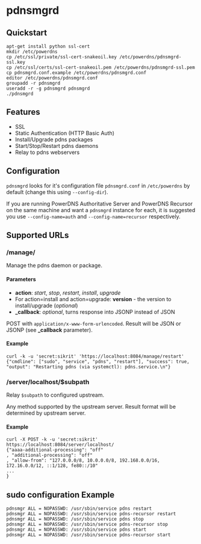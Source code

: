 # pdnsmgrd

## Quickstart

    apt-get install python ssl-cert
    mkdir /etc/powerdns
    cp /etc/ssl/private/ssl-cert-snakeoil.key /etc/powerdns/pdnsmgrd-ssl.key
    cp /etc/ssl/certs/ssl-cert-snakeoil.pem /etc/powerdns/pdnsmgrd-ssl.pem
    cp pdnsmgrd.conf.example /etc/powerdns/pdnsmgrd.conf
    editor /etc/powerdns/pdnsmgrd.conf
    groupadd -r pdnsmgrd
    useradd -r -g pdnsmgrd pdnsmgrd
    ./pdnsmgrd


## Features

 * SSL
 * Static Authentication (HTTP Basic Auth)
 * Install/Upgrade pdns packages
 * Start/Stop/Restart pdns daemons
 * Relay to pdns webservers

## Configuration

`pdnsmgrd` looks for it's configuration file `pdnsmgrd.conf` in `/etc/powerdns` by default (change this using
`--config-dir`).

If you are running PowerDNS Authoritative Server and PowerDNS Recursor on the same machine and
want a `pdnsmgrd` instance for each, it is suggested you use `--config-name=auth` and `--config-name=recursor`
respectively.

## Supported URLs

### /manage/<action>

Manage the pdns daemon or package.

#### Parameters

 * **action**: _start_, _stop_, _restart_, _install_, _upgrade_
 * For action=install and action=upgrade: **version** - the version to install/upgrade (_optional_)
 * **\_callback**: _optional_, turns response into JSONP instead of JSON
 
POST with `application/x-www-form-urlencoded`. Result will be JSON or JSONP (see **\_callback** parameter).

#### Example

    curl -k -u 'secret:sikrit' 'https://localhost:8084/manage/restart'
    {"cmdline": ["sudo", "service", "pdns", "restart"], "success": true, "output": "Restarting pdns (via systemctl): pdns.service.\n"}


### /server/localhost/$subpath

Relay `$subpath` to configured upstream.

Any method supported by the upstream server. Result format will be determined by upstream server.

#### Example

    curl -X POST -k -u 'secret:sikrit' https://localhost:8084/server/localhost/
    {"aaaa-additional-processing": "off"
    , "additional-processing": "off"
    , "allow-from": "127.0.0.0/8, 10.0.0.0/8, 192.168.0.0/16, 172.16.0.0/12, ::1/128, fe80::/10"
    ...
    }

## sudo configuration Example

    pdnsmgr ALL = NOPASSWD: /usr/sbin/service pdns restart
    pdnsmgr ALL = NOPASSWD: /usr/sbin/service pdns-recursor restart
    pdnsmgr ALL = NOPASSWD: /usr/sbin/service pdns stop
    pdnsmgr ALL = NOPASSWD: /usr/sbin/service pdns-recursor stop
    pdnsmgr ALL = NOPASSWD: /usr/sbin/service pdns start
    pdnsmgr ALL = NOPASSWD: /usr/sbin/service pdns-recursor start
